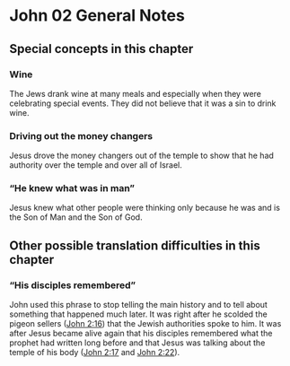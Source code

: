 # John 02 General Notes
## Special concepts in this chapter

### Wine

The Jews drank wine at many meals and especially when they were celebrating special events. They did not believe that it was a sin to drink wine.

### Driving out the money changers

Jesus drove the money changers out of the temple to show that he had authority over the temple and over all of Israel.

### “He knew what was in man”

Jesus knew what other people were thinking only because he was and is the Son of Man and the Son of God.

## Other possible translation difficulties in this chapter

### “His disciples remembered”

John used this phrase to stop telling the main history and to tell about something that happened much later. It was right after he scolded the pigeon sellers ([John 2:16](../../jhn/02/16.md)) that the Jewish authorities spoke to him. It was after Jesus became alive again that his disciples remembered what the prophet had written long before and that Jesus was talking about the temple of his body ([John 2:17](../../jhn/02/17.md) and [John 2:22](../../jhn/02/22.md)).